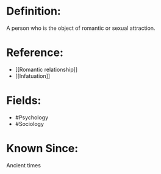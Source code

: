 

# Definition:
A person who is the object of romantic or sexual attraction.

# Reference:
- [[Romantic relationship]]
- [[Infatuation]]

# Fields: 
- #Psychology
- #Sociology

# Known Since:
Ancient times

